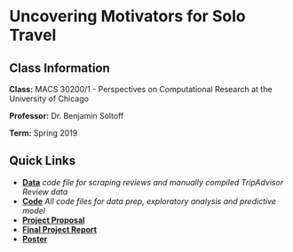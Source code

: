 # Uncovering Motivators for Solo Travel


## Class Information

**Class:** MACS 30200/1 - Perspectives on Computational Research at the University of Chicago

**Professor:** Dr. Benjamin Soltoff

**Term:** Spring 2019

## Quick Links
- **[Data](data/)** *code file for scraping reviews and manually compiled TripAdvisor Review data*
- **[Code](output/Code%20Files/)** *All code files for data prep, exploratory analysis and predictive model*
- **[Project Proposal](docs/proposal/DhruvalBhatt_Proposal.pdf)**
- **[Final Project Report](docs/final-paper/DhruvalBhatt_FinalPaper_PCR.pdf)**
- **[Poster](docs/poster/DhruvalBhatt_Poster_June4.pdf)**
